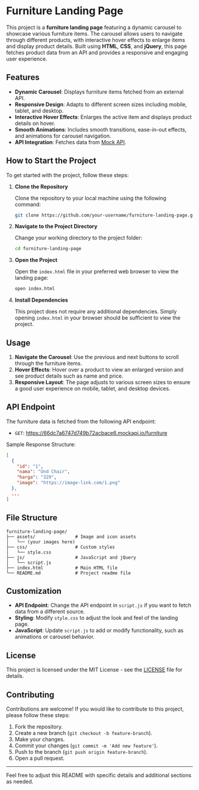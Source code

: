 # Furniture Landing Page

This project is a **furniture landing page** featuring a dynamic carousel to showcase various furniture items. The carousel allows users to navigate through different products, with interactive hover effects to enlarge items and display product details. Built using **HTML**, **CSS**, and **jQuery**, this page fetches product data from an API and provides a responsive and engaging user experience.

## Features

- **Dynamic Carousel**: Displays furniture items fetched from an external API.
- **Responsive Design**: Adapts to different screen sizes including mobile, tablet, and desktop.
- **Interactive Hover Effects**: Enlarges the active item and displays product details on hover.
- **Smooth Animations**: Includes smooth transitions, ease-in-out effects, and animations for carousel navigation.
- **API Integration**: Fetches data from [Mock API](https://66dc7a6747d749b72acbace6.mockapi.io/furniture).

## How to Start the Project

To get started with the project, follow these steps:

1. **Clone the Repository**

   Clone the repository to your local machine using the following command:

   ```bash
   git clone https://github.com/your-username/furniture-landing-page.git
   ```

2. **Navigate to the Project Directory**

   Change your working directory to the project folder:

   ```bash
   cd furniture-landing-page
   ```

3. **Open the Project**

   Open the `index.html` file in your preferred web browser to view the landing page:

   ```bash
   open index.html
   ```

4. **Install Dependencies**

   This project does not require any additional dependencies. Simply opening `index.html` in your browser should be sufficient to view the project.

## Usage

1. **Navigate the Carousel**: Use the previous and next buttons to scroll through the furniture items.
2. **Hover Effects**: Hover over a product to view an enlarged version and see product details such as name and price.
3. **Responsive Layout**: The page adjusts to various screen sizes to ensure a good user experience on mobile, tablet, and desktop devices.

## API Endpoint

The furniture data is fetched from the following API endpoint:

- `GET`: https://66dc7a6747d749b72acbace6.mockapi.io/furniture

Sample Response Structure:

```json
[
  {
    "id": "1",
    "nama": "Und Chair",
    "harga": "329",
    "image": "https://image-link.com/1.png"
  },
  ...
]
```

## File Structure

```
furniture-landing-page/
├── assets/               # Image and icon assets
│   └── (your images here)
├── css/                  # Custom styles
│   └── style.css
├── js/                   # JavaScript and jQuery
│   └── script.js
├── index.html            # Main HTML file
└── README.md             # Project readme file
```

## Customization

- **API Endpoint**: Change the API endpoint in `script.js` if you want to fetch data from a different source.
- **Styling**: Modify `style.css` to adjust the look and feel of the landing page.
- **JavaScript**: Update `script.js` to add or modify functionality, such as animations or carousel behavior.

## License

This project is licensed under the MIT License - see the [LICENSE](LICENSE) file for details.

## Contributing

Contributions are welcome! If you would like to contribute to this project, please follow these steps:

1. Fork the repository.
2. Create a new branch (`git checkout -b feature-branch`).
3. Make your changes.
4. Commit your changes (`git commit -m 'Add new feature'`).
5. Push to the branch (`git push origin feature-branch`).
6. Open a pull request.

---

Feel free to adjust this README with specific details and additional sections as needed.
